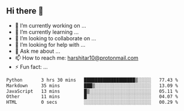 ## Hi there 👋

- 🔭 I’m currently working on ...
- 🌱 I’m currently learning ...
- 👯 I’m looking to collaborate on ...
- 🤔 I’m looking for help with ...
- 💬 Ask me about ...
- 📫 How to reach me: harshitar10@protonmail.com
- ⚡ Fun fact: ...
  
<!--START_SECTION:waka-->

```txt
Python       3 hrs 30 mins   ███████████████████▒░░░░░   77.43 %
Markdown     35 mins         ███▒░░░░░░░░░░░░░░░░░░░░░   13.09 %
JavaScript   13 mins         █▒░░░░░░░░░░░░░░░░░░░░░░░   05.11 %
Other        11 mins         █░░░░░░░░░░░░░░░░░░░░░░░░   04.07 %
HTML         0 secs          ░░░░░░░░░░░░░░░░░░░░░░░░░   00.29 %
```

<!--END_SECTION:waka-->

<!--
**hharshitarora/hharshitarora** is a ✨ _special_ ✨ repository because its `README.md` (this file) appears on your GitHub profile.

Here are some ideas to get you started:

- 🔭 I’m currently working on ...
- 🌱 I’m currently learning ...
- 👯 I’m looking to collaborate on ...
- 🤔 I’m looking for help with ...
- 💬 Ask me about ...
- 📫 How to reach me: ...
- 😄 Pronouns: ...
- ⚡ Fun fact: ...
-->
